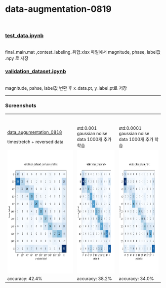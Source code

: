 # data-augmentation-0819

<br>

### [test_data.ipynb](https://github.com/Kang-Dong-Hwi/data-augmentation-0819/blob/master/test_data.ipynb)
<br> 
final_main.mat
,contest_labeling_취합.xlsx 파일에서 magnitude, phase, label값 .npy 로 저장

### [validation_dataset.ipynb](https://github.com/Kang-Dong-Hwi/data-augmentation-0819/blob/master/validation_dataset.ipynb)
<br>
magnitude, pahse, label값  변환 후 x_data.pt, y_label.pt로 저장

***************

### Screenshots
<!--
https://github.com/Kang-Dong-Hwi/data-augmentation-0819/blob/master/aug2_2(42.4).png
https://github.com/Kang-Dong-Hwi/data-augmentation-0819/blob/master/aug_noise(38.2).png
https://github.com/Kang-Dong-Hwi/data-augmentation-0819/blob/master/aug_noise2(34).png
-->

<table>

  <tr> 
      <td ><br><br>  
        
   [data_augumentation_0818](https://github.com/Kang-Dong-Hwi/data-augmentation-0818) 
        
   timestretch + reversed data  </td>
   
   <td ><br><br> std:0.001 gaussian noise data 1000개 추가 학습  </td>
   <td ><br><br> std:0.0001 gaussian noise data 1000개 추가 학습 </td>
   
   
   
  </tr>
  
  

  <tr>
    <td> <img src="https://github.com/Kang-Dong-Hwi/data-augmentation-0819/blob/master/aug2_2(42.4).png", height=400px, width=350px>  </td>
    <td> <img src="https://github.com/Kang-Dong-Hwi/data-augmentation-0819/blob/master/aug_noise(38.2).png", height=400px, width=350px>  </td>
    <td> <img src="https://github.com/Kang-Dong-Hwi/data-augmentation-0819/blob/master/aug_noise2(34).png", height=400px, width=350px>  </td>
 </tr>
  
  <tr> 
      <td> accuracy: 42.4% <br> </td>
      <td> accuracy: 38.2% <br> </td>
      <td> accuracy: 34.0% <br> </td>
  </tr>
  
  
    
  
  
</table>
